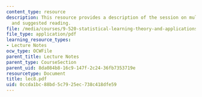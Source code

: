 ```yaml
---
content_type: resource
description: This resource provides a description of the session on multiclass classification
  and suggested reading.
file: /media/courses/9-520-statistical-learning-theory-and-applications-spring-2006/0ccda1bc88bd5c7925ec738c418dfe59_lec8.pdf
file_type: application/pdf
learning_resource_types:
- Lecture Notes
ocw_type: OCWFile
parent_title: Lecture Notes
parent_type: CourseSection
parent_uid: 8da084b8-16c9-147f-2c24-36fb7353719e
resourcetype: Document
title: lec8.pdf
uid: 0ccda1bc-88bd-5c79-25ec-738c418dfe59
---
```

